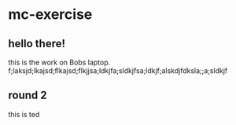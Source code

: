 # mc-exercise

## hello there!
this is the work on Bobs laptop.
f;laksjd;lkajsd;flkajsd;flkjjsa;ldkjfa;sldkjfsa;ldkjf;alskdjfdksla;;a;sldkjf


## round 2
this is ted 
